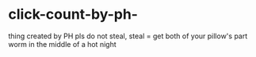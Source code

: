 # click-count-by-ph-

thing created by PH pls do not steal, steal = get both of your pillow's part worm in the middle of a hot night
